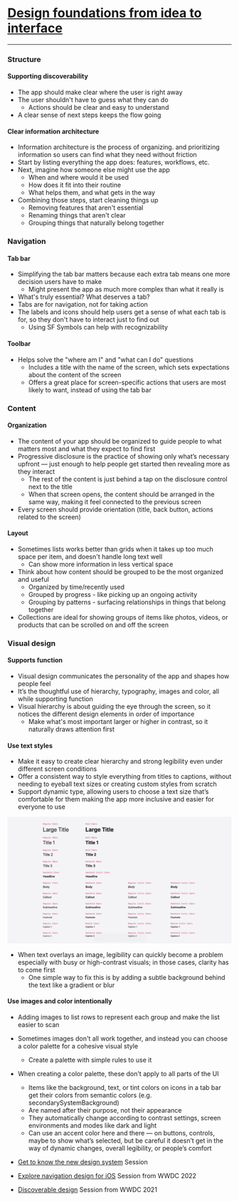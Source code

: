 # [**Design foundations from idea to interface**](https://developer.apple.com/videos/play/wwdc2025/359)

---

### **Structure**

#### Supporting discoverability

* The app should make clear where the user is right away
* The user shouldn't have to guess what they can do
    * Actions should be clear and easy to understand
* A clear sense of next steps keeps the flow going

#### Clear information architecture

* Information architecture is the process of organizing. and prioritizing information so users can find what they need without friction
* Start by listing everything the app does: features, workflows, etc.
* Next, imagine how someone else might use the app
    * When and where would it be used
    * How does it fit into their routine
    * What helps them, and what gets in the way
* Combining those steps, start cleaning things up
    * Removing features that aren't essential
    * Renaming things that aren't clear
    * Grouping things that naturally belong together

### **Navigation**

#### Tab bar

* Simplifying the tab bar matters because each extra tab means one more decision users have to make
    * Might present the app as much more complex than what it really is
* What's truly essential? What deserves a tab?
* Tabs are for navigation, not for taking action
* The labels and icons should help users get a sense of what each tab is for, so they don't have to interact just to find out
    * Using SF Symbols can help with recognizability

#### Toolbar

* Helps solve the "where am I" and "what can I do" questions
    * Includes a title with the name of the screen, which sets expectations about the content of the screen
    * Offers a great place for screen-specific actions that users are most likely to want, instead of using the tab bar

### **Content**

#### Organization

* The content of your app should be organized to guide people to what matters most and what they expect to find first
* Progressive disclosure is the practice of showing only what’s necessary upfront — just enough to help people get started then revealing more as they interact
    * The rest of the content is just behind a tap on the disclosure control next to the title
    * When that screen opens, the content should be arranged in the same way, making it feel connected to the previous screen
* Every screen should provide orientation (title, back button, actions related to the screen)

#### Layout

* Sometimes lists works better than grids when it takes up too much space per item, and doesn't handle long text well
    * Can show more information in less vertical space
* Think about how content should be grouped to be the most organized and useful
    * Organized by time/recently used
    * Grouped by progress - like picking up an ongoing activity
    * Grouping by patterns - surfacing relationships in things that belong together
* Collections are ideal for showing groups of items like photos, videos, or products that can be scrolled on and off the screen


### **Visual design**

#### Supports function

* Visual design communicates the personality of the app and shapes how people feel
* It’s the thoughtful use of hierarchy, typography, images and color, all while supporting function
* Visual hierarchy is about guiding the eye through the screen, so it notices the different design elements in order of importance
    * Make what's most important larger or higher in contrast, so it naturally draws attention first

#### Use text styles

* Make it easy to create clear hierarchy and strong legibility even under different screen conditions
* Offer a consistent way to style everything from titles to captions, without needing to eyeball text sizes or creating custom styles from scratch
* Support dynamic type, allowing users to choose a text size that’s comfortable for them making the app more inclusive and easier for everyone to use

![Text Styles](./images/design_foundations/text.png)

* When text overlays an image, legibility can quickly become a problem especially with busy or high-contrast visuals; in those cases, clarity has to come first
    * One simple way to fix this is by adding a subtle background behind the text like a gradient or blur

#### Use images and color intentionally

* Adding images to list rows to represent each group and make the list easier to scan
* Sometimes images don't all work together, and instead you can choose a color palette for a cohesive visual style
    * Create a palette with simple rules to use it
* When creating a color palette, these don't apply to all parts of the UI
    * Items like the background, text, or tint colors on icons in a tab bar get their colors from semantic colors (e.g. secondarySystemBackground)
    * Are named after their purpose, not their appearance
    * They automatically change according to contrast settings, screen environments and modes like dark and light
    * Can use an accent color here and there — on buttons, controls, maybe to show what’s selected, but be careful it doesn’t get in the way of dynamic changes, overall legibility, or people’s comfort

* [Get to know the new design system](./Get%20to%20know%20the%20new%20design%20system.md) Session
* [Explore navigation design for iOS](../2022/Explore%20navigation%20design%20for%20iOS.md) Session from WWDC 2022
* [Discoverable design](https://developer.apple.com/videos/play/wwdc2021/10126/) Session from WWDC 2021

